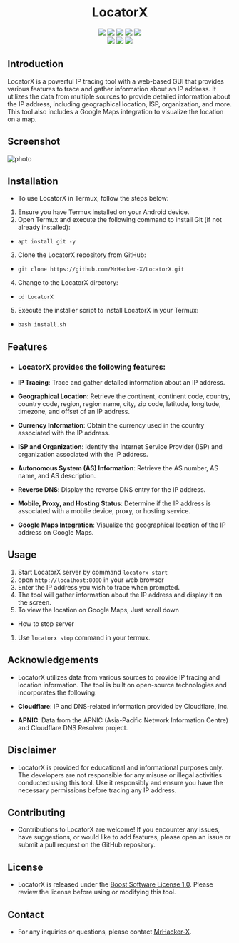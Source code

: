 <h1 align="center">LocatorX</h1>

<p align="center">
  <img src="https://img.shields.io/github/stars/MrHacker-X/LocatorX?style=for-the-badge&color=orange">
  <img src="https://img.shields.io/github/forks/MrHacker-X/LocatorX?color=cyan&style=for-the-badge&color=purple">
  <img src="https://img.shields.io/github/watchers/MrHacker-X/LocatorX?color=cyan&style=for-the-badge&color=purple">
  <img src="https://img.shields.io/github/issues/MrHacker-X/LocatorX?color=red&style=for-the-badge">
  <img src="https://img.shields.io/github/license/MrHacker-X/LocatorX?style=for-the-badge&color=blue">
<br>
  <img src="https://img.shields.io/badge/Author-Alex Butler-purple?style=flat-square">
  <img src="https://img.shields.io/badge/Open%20Source-Yes-cyan?style=flat-square">
  <img src="https://img.shields.io/badge/Written%20In-Python-blue?style=flat-square">
</p>

## Introduction
LocatorX is a powerful IP tracing tool with a web-based GUI that provides various features to trace and gather information about an IP address. It utilizes the data from multiple sources to provide detailed information about the IP address, including geographical location, ISP, organization, and more. This tool also includes a Google Maps integration to visualize the location on a map.

## Screenshot

![photo](https://i.ibb.co/x25SC9q/Screenshot-2023-06-21-13-05-09-057-edit-com-android-chrome.jpg)

## Installation
- To use LocatorX in Termux, follow the steps below:

1. Ensure you have Termux installed on your Android device.
2. Open Termux and execute the following command to install Git (if not already installed):

- ` apt install git -y `

3. Clone the LocatorX repository from GitHub:

- ` git clone https://github.com/MrHacker-X/LocatorX.git `

4. Change to the LocatorX directory:

- ` cd LocatorX `

5. Execute the installer script to install LocatorX in your Termux:

- ` bash install.sh `


## Features
- ### LocatorX provides the following features:

- **IP Tracing**: Trace and gather detailed information about an IP address.
- **Geographical Location**: Retrieve the continent, continent code, country, country code, region, region name, city, zip code, latitude, longitude, timezone, and offset of an IP address.
- **Currency Information**: Obtain the currency used in the country associated with the IP address.
- **ISP and Organization**: Identify the Internet Service Provider (ISP) and organization associated with the IP address.
- **Autonomous System (AS) Information**: Retrieve the AS number, AS name, and AS description.
- **Reverse DNS**: Display the reverse DNS entry for the IP address.
- **Mobile, Proxy, and Hosting Status**: Determine if the IP address is associated with a mobile device, proxy, or hosting service.
- **Google Maps Integration**: Visualize the geographical location of the IP address on Google Maps.

## Usage

1. Start LocatorX server by command ` locatorx start `
2. open ` http://localhost:8080 ` in your web browser
3. Enter the IP address you wish to trace when prompted.
4. The tool will gather information about the IP address and display it on the screen.
5. To view the location on Google Maps, Just scroll down

- How to stop server
1. Use ` locatorx stop ` command in your termux.

## Acknowledgements
- LocatorX utilizes data from various sources to provide IP tracing and location information. The tool is built on open-source technologies and incorporates the following:

- **Cloudflare**: IP and DNS-related information provided by Cloudflare, Inc.
- **APNIC**: Data from the APNIC (Asia-Pacific Network Information Centre) and Cloudflare DNS Resolver project.

## Disclaimer
- LocatorX is provided for educational and informational purposes only. The developers are not responsible for any misuse or illegal activities conducted using this tool. Use it responsibly and ensure you have the necessary permissions before tracing any IP address.

## Contributing
- Contributions to LocatorX are welcome! If you encounter any issues, have suggestions, or would like to add features, please open an issue or submit a pull request on the GitHub repository.

## License
- LocatorX is released under the [Boost Software License 1.0](https://github.com/MrHacker-X/LocatorX/blob/main/LICENSE). Please review the license before using or modifying this tool.

## Contact
- For any inquiries or questions, please contact [MrHacker-X](https://telegram.me/ethicxbot).
